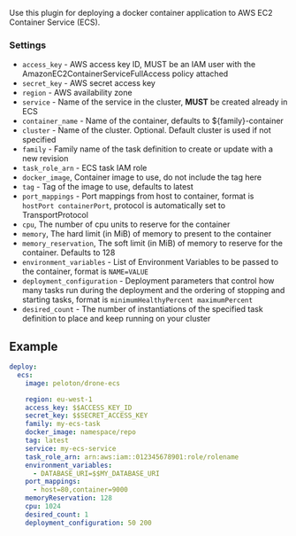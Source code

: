 Use this plugin for deploying a docker container application to AWS EC2 Container Service (ECS).

### Settings

* `access_key` - AWS access key ID, MUST be an IAM user with the AmazonEC2ContainerServiceFullAccess policy attached
* `secret_key` - AWS secret access key
* `region` - AWS availability zone
* `service` - Name of the service in the cluster, **MUST** be created already in ECS
* `container_name` - Name of the container, defaults to ${family}-container
* `cluster` - Name of the cluster. Optional. Default cluster is used if not specified
* `family` - Family name of the task definition to create or update with a new revision
* `task_role_arn` - ECS task IAM role
* `docker_image`, Container image to use, do not include the tag here
* `tag` - Tag of the image to use, defaults to latest
* `port_mappings` - Port mappings from host to container, format is `hostPort containerPort`, protocol is automatically set to TransportProtocol
* `cpu`, The number of cpu units to reserve for the container
* `memory`, The hard limit (in MiB) of memory to present to the container
* `memory_reservation`, The soft limit (in MiB) of memory to reserve for the container. Defaults to 128
* `environment_variables` - List of Environment Variables to be passed to the container, format is `NAME=VALUE`
* `deployment_configuration` - Deployment parameters that control how many tasks run during the deployment and the ordering of stopping and starting tasks, format is `minimumHealthyPercent maximumPercent`
* `desired_count` - The number of instantiations of the specified task definition to place and keep running on your cluster

## Example

```yaml
deploy:
  ecs:
    image: peloton/drone-ecs

    region: eu-west-1
    access_key: $$ACCESS_KEY_ID
    secret_key: $$SECRET_ACCESS_KEY
    family: my-ecs-task
    docker_image: namespace/repo
    tag: latest
    service: my-ecs-service
    task_role_arn: arn:aws:iam::012345678901:role/rolename
    environment_variables:
      - DATABASE_URI=$$MY_DATABASE_URI
    port_mappings:
      - host=80,container=9000
    memoryReservation: 128
    cpu: 1024
    desired_count: 1
    deployment_configuration: 50 200
```
